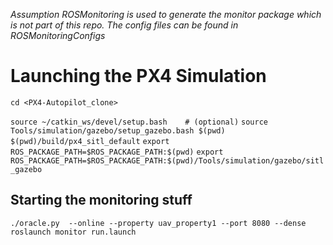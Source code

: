 *Assumption* _ROSMonitoring is used to generate the monitor package which is not part of this repo. The config files can be found in ROSMonitoringConfigs_

# Launching the PX4 Simulation 

`cd <PX4-Autopilot_clone>`

`source ~/catkin_ws/devel/setup.bash    # (optional)`
`source Tools/simulation/gazebo/setup_gazebo.bash $(pwd) $(pwd)/build/px4_sitl_default`
`export ROS_PACKAGE_PATH=$ROS_PACKAGE_PATH:$(pwd)`
`export ROS_PACKAGE_PATH=$ROS_PACKAGE_PATH:$(pwd)/Tools/simulation/gazebo/sitl_gazebo`



## Starting the monitoring stuff 

``./oracle.py  --online --property uav_property1 --port 8080 --dense``
`` roslaunch monitor run.launch ``
````

